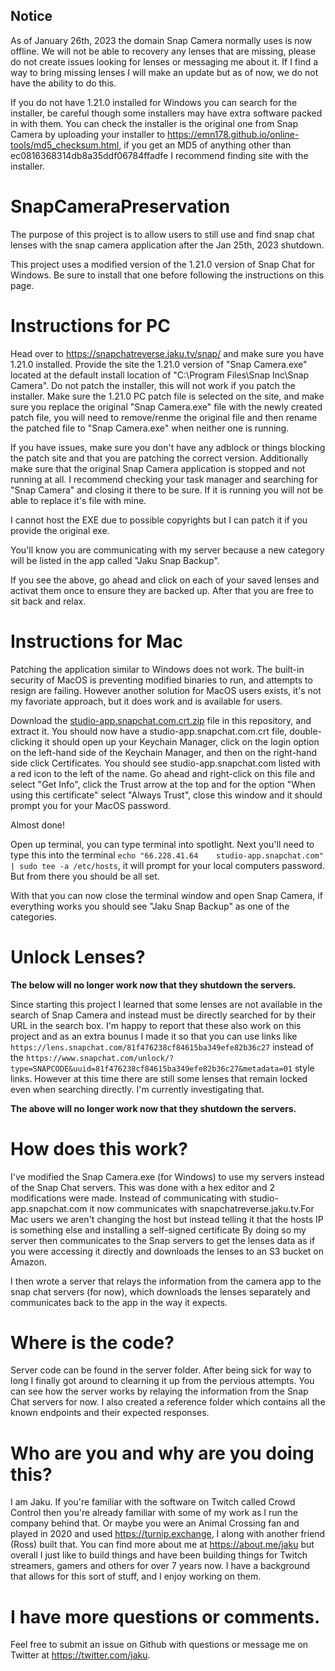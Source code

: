 ## Notice
   As of January 26th, 2023 the domain Snap Camera normally uses is now offline. We will not be able to recovery any lenses that are missing, please do not create issues looking for lenses or messaging me about it. If I find a way to bring missing lenses I will make an update but as of now, we do not have the ability to do this. 

   If you do not have 1.21.0 installed for Windows you can search for the installer, be careful though some installers may have extra software packed in with them. You can check the installer is the original one from Snap Camera by uploading your installer to https://emn178.github.io/online-tools/md5_checksum.html, if you get an MD5 of anything other than ec0816368314db8a35ddf06784ffadfe I recommend finding site with the installer.


# SnapCameraPreservation
The purpose of this project is to allow users to still use and find snap chat lenses with the snap camera application after the Jan 25th, 2023 shutdown.

This project uses a modified version of the 1.21.0 version of Snap Chat for Windows. Be sure to install that one before following the instructions on this page.

# Instructions for PC
Head over to https://snapchatreverse.jaku.tv/snap/ and make sure you have 1.21.0 installed. Provide the site the 1.21.0 version of "Snap Camera.exe" located at the default install location of "C:\Program Files\Snap Inc\Snap Camera". Do not patch the installer, this will not work if you patch the installer. Make sure the 1.21.0 PC patch file is selected on the site, and make sure you replace the original "Snap Camera.exe" file with the newly created patch file, you will need to remove/renme the original file and then rename the patched file to "Snap Camera.exe" when neither one is running.

If you have issues, make sure you don't have any adblock or things blocking the patch site and that you are patching the correct version. Additionally make sure that the original Snap Camera application is stopped and not running at all. I recommend checking your task manager and searching for "Snap Camera" and closing it there to be sure. If it is running you will not be able to replace it's file with mine.

I cannot host the EXE due to possible copyrights but I can patch it if you provide the original exe.

You'll know you are communicating with my server because a new category will be listed in the app called "Jaku Snap Backup".

If you see the above, go ahead and click on each of your saved lenses and activat them once to ensure they are backed up. After that you are free to sit back and relax.

# Instructions for Mac
Patching the application similar to Windows does not work. The built-in security of MacOS is preventing modified binaries to run, and attempts to resign are failing. However another solution for MacOS users exists, it's not my favoriate approach, but it does work and is available for users.

Download the [studio-app.snapchat.com.crt.zip](https://github.com/jaku/SnapCameraPreservation/raw/main/studio-app.snapchat.com.zip) file in this repository, and extract it. You should now have a studio-app.snapchat.com.crt file, double-clicking it should open up your Keychain Manager, click on the login option on the left-hand side of the Keychain Manager, and then on the right-hand side click Certificates. You should see studio-app.snapchat.com listed with a red icon to the left of the name. Go ahead and right-click on this file and select "Get Info", click the Trust arrow at the top and for the option "When using this certificate" select "Always Trust", close this window and it should prompt you for your MacOS password.

Almost done!

Open up terminal, you can type terminal into spotlight. Next you'll need to type this into the terminal ```echo "66.228.41.64    studio-app.snapchat.com" | sudo tee -a /etc/hosts```, it will prompt for your local computers password. But from there you should be all set.

With that you can now close the terminal window and open Snap Camera, if everything works you should see "Jaku Snap Backup" as one of the categories.

# Unlock Lenses?
**The below will no longer work now that they shutdown the servers.**

Since starting this project I learned that some lenses are not available in the search of Snap Camera and instead must be directly searched for by their URL in the search box. I'm happy to report that these also work on this project and as an extra bounus I made it so that you can use links like ``https://lens.snapchat.com/81f476238cf84615ba349efe82b36c27`` instead of the ``https://www.snapchat.com/unlock/?type=SNAPCODE&uuid=81f476238cf84615ba349efe82b36c27&metadata=01`` style links. However at this time there are still some lenses that remain locked even when searching directly. I'm currently investigating that.

**The above will no longer work now that they shutdown the servers.**

# How does this work?
I've modified the Snap Camera.exe (for Windows) to use my servers instead of the Snap Chat servers. This was done with a hex editor and 2 modifications were made. Instead of communicating with studio-app.snapchat.com it now communicates with snapchatreverse.jaku.tv.For Mac users we aren't changing the host but instead telling it that the hosts IP is something else and installing a self-signed certificate  By doing so my server then communicates to the Snap servers to get the lenses data as if you were accessing it directly and downloads the lenses to an S3 bucket on Amazon. 

I then wrote a server that relays the information from the camera app to the snap chat servers (for now), which downloads the lenses separately and communicates back to the app in the way it expects.  


# Where is the code?
Server code can be found in the server folder. After being sick for way to long I finally got around to clearning it up from the pervious attempts. You can see how the server works by relaying the information from the Snap Chat servers for now. I also created a reference folder which contains all the known endpoints and their expected responses.

# Who are you and why are you doing this?
I am Jaku. If you're familiar with the software on Twitch called Crowd Control then you're already familiar with some of my work as I run the company behind that. Or maybe you were an Animal Crossing fan and played in 2020 and used https://turnip.exchange, I along with another friend (Ross) built that. You can find more about me at https://about.me/jaku but overall I just like to build things and have been building things for Twitch streamers, gamers and others for over 7 years now. I have a background that allows for this sort of stuff, and I enjoy working on them. 


# I have more questions or comments.
Feel free to submit an issue on Github with questions or message me on Twitter at https://twitter.com/jaku. 
